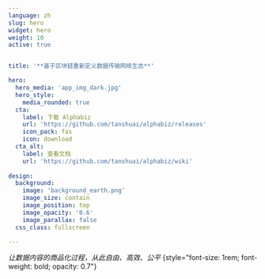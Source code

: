 ```yaml
---
language: zh
slug: hero
widget: hero
weight: 10
active: true


title: '**基于区块链重新定义数据传输网络生态**'

hero:
  hero_media: 'app_img_dark.jpg'
  hero_style:
    media_rounded: true
  cta:
    label: 下载 Alphabiz
    url: 'https://github.com/tanshuai/alphabiz/releases'
    icon_pack: fas
    icon: download
  cta_alt:
    label: 查看文档
    url: 'https://github.com/tanshuai/alphabiz/wiki'
  
design:
  background:
    image: 'background_earth.png'
    image_size: contain
    image_position: top
    image_opacity: '0.6'
    image_parallax: false
  css_class: fullscreen

---
```


_让数据内容的商品化过程，从此自由、高效、公平_
{style="font-size: 1rem; font-weight: bold; opacity: 0.7"}

